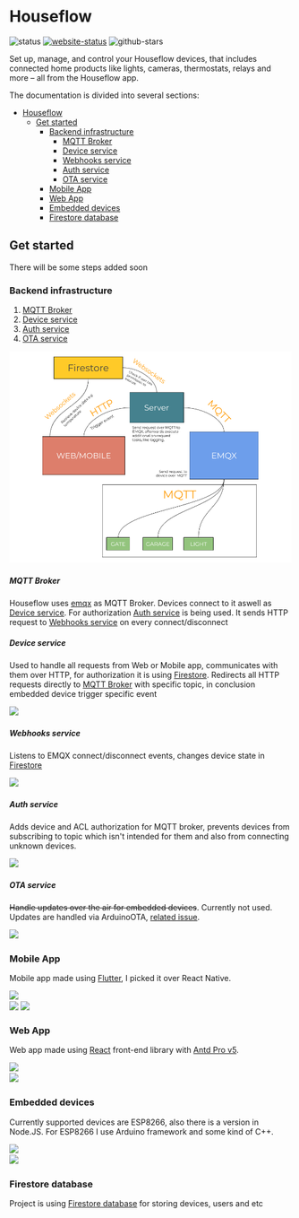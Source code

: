 # Houseflow

![status](https://img.shields.io/badge/status-OK-GREEN)
[![website-status](https://img.shields.io/website?down_color=red&down_message=down&up_color=gree&up_message=up&url=https%3A%2F%2Fhouseflow.gbaranski.com)](https://houseflow.gbaranski.com)
![github-stars](https://img.shields.io/github/stars/gbaranski/houseflow?style=social)

Set up, manage, and control your Houseflow devices, that includes connected home products like lights, cameras, thermostats, relays and more – all from the Houseflow app.

The documentation is divided into several sections:

- [Houseflow](#houseflow)
  - [Get started](#get-started)
    - [Backend infrastructure](#backend-infrastructure)
        - [MQTT Broker](#mqtt-broker)
        - [Device service](#device-service)
        - [Webhooks service](#webhooks-service)
        - [Auth service](#auth-service)
        - [OTA service](#ota-service)
    - [Mobile App](#mobile-app)
    - [Web App](#web-app)
    - [Embedded devices](#embedded-devices)
    - [Firestore database](#firestore-database)

## Get started
There will be some steps added soon

### Backend infrastructure

1. [MQTT Broker](#mqtt-broker)
2. [Device service](#device-service)
3. [Auth service](#auth-service)
4. [OTA service](#ota-service)

<img src="/docs/architecture.png">

##### MQTT Broker

Houseflow uses [emqx](https://github.com/emqx/emqx) as MQTT Broker. Devices connect to it aswell as [Device service](#device-service). For authorization [Auth service](#auth-service) is being used. It sends HTTP request to [Webhooks service](#webhooks-sevice) on every connect/disconnect

##### Device service
Used to handle all requests from Web or Mobile app, communicates with them over HTTP, for authorization it is using [Firestore](#firestore-database). Redirects all HTTP requests directly to [MQTT Broker](#mqtt-broker) with specific topic, in conclusion embedded device trigger specific event

<img src="https://img.shields.io/badge/Typescript---?logo=typescript&logoColor=FFFFFF&style=for-the-badge&color=007ACC">

##### Webhooks service
Listens to EMQX connect/disconnect events, changes device state in [Firestore](#firestore-database)

<img src="https://img.shields.io/badge/Golang---?logo=Go&logoColor=FFFFFF&style=for-the-badge&color=00ADD8">

##### Auth service

Adds device and ACL authorization for MQTT broker, prevents devices from subscribing to topic which isn't intended for them and also from connecting unknown devices.


<img src="https://img.shields.io/badge/Typescript---?logo=typescript&logoColor=FFFFFF&style=for-the-badge&color=007ACC">

##### OTA service

~~Handle updates over the air for embedded devices~~. Currently not used. Updates are handled via ArduinoOTA, [related issue](https://github.com/gbaranski/houseflow/issues/128).

<img src="https://img.shields.io/badge/Typescript---?logo=typescript&logoColor=FFFFFF&style=for-the-badge&color=007ACC">

### Mobile App

Mobile app made using [Flutter](https://github.com/flutter/flutter), I picked it over React Native.

<img src="https://img.shields.io/badge/Dart---?logo=typescript&logoColor=FFFFFF&style=for-the-badge&color=0175C2">

<br>
<img src="https://github.com/gbaranski/houseflow/blob/master/docs/android_pixel2_dashboard.png" width="150">
<img src="https://github.com/gbaranski/houseflow/blob/master/docs/android_pixel2_device_view.png" width="150">

### Web App

Web app made using [React](https://github.com/facebook/react) front-end library with [Antd Pro v5](https://beta-pro.ant.design/).

<img src="https://img.shields.io/badge/Typescript---?logo=typescript&logoColor=FFFFFF&style=for-the-badge&color=007ACC">
<br>
<img src="https://github.com/gbaranski/houseflow/blob/master/docs/web_app.png" width="450">


### Embedded devices

Currently supported devices are ESP8266, also there is a version in Node.JS. For ESP8266 I use Arduino framework and some kind of C++.


<img src="https://img.shields.io/badge/C++---?logo=C%2B%2B&logoColor=FFFFFF&style=for-the-badge&color=00599C">

<br>
<img src="https://github.com/gbaranski/houseflow/blob/master/docs/alarmclock.jpg" width="150">

### Firestore database

Project is using [Firestore database](https://firebase.google.com/docs/firestore) for storing devices, users and etc